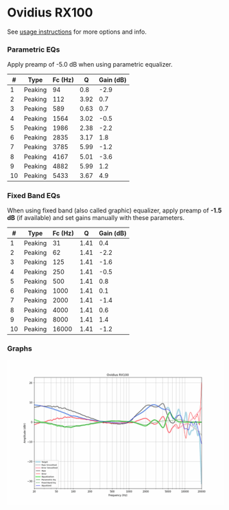 # Ovidius RX100
See [usage instructions](https://github.com/jaakkopasanen/AutoEq#usage) for more options and info.

### Parametric EQs
Apply preamp of -5.0 dB when using parametric equalizer.

|   # | Type    |   Fc (Hz) |    Q |   Gain (dB) |
|-----|---------|-----------|------|-------------|
|   1 | Peaking |        94 | 0.8  |        -2.9 |
|   2 | Peaking |       112 | 3.92 |         0.7 |
|   3 | Peaking |       589 | 0.63 |         0.7 |
|   4 | Peaking |      1564 | 3.02 |        -0.5 |
|   5 | Peaking |      1986 | 2.38 |        -2.2 |
|   6 | Peaking |      2835 | 3.17 |         1.8 |
|   7 | Peaking |      3785 | 5.99 |        -1.2 |
|   8 | Peaking |      4167 | 5.01 |        -3.6 |
|   9 | Peaking |      4882 | 5.99 |         1.2 |
|  10 | Peaking |      5433 | 3.67 |         4.9 |

### Fixed Band EQs
When using fixed band (also called graphic) equalizer, apply preamp of **-1.5 dB** (if available) and set gains manually with these parameters.

|   # | Type    |   Fc (Hz) |    Q |   Gain (dB) |
|-----|---------|-----------|------|-------------|
|   1 | Peaking |        31 | 1.41 |         0.4 |
|   2 | Peaking |        62 | 1.41 |        -2.2 |
|   3 | Peaking |       125 | 1.41 |        -1.6 |
|   4 | Peaking |       250 | 1.41 |        -0.5 |
|   5 | Peaking |       500 | 1.41 |         0.8 |
|   6 | Peaking |      1000 | 1.41 |         0.1 |
|   7 | Peaking |      2000 | 1.41 |        -1.4 |
|   8 | Peaking |      4000 | 1.41 |         0.6 |
|   9 | Peaking |      8000 | 1.41 |         1.4 |
|  10 | Peaking |     16000 | 1.41 |        -1.2 |

### Graphs
![](./Ovidius%20RX100.png)

